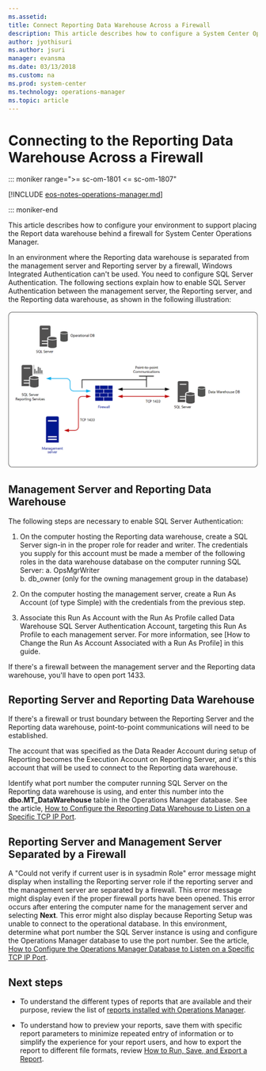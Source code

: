 ```yaml
---
ms.assetid:
title: Connect Reporting Data Warehouse Across a Firewall
description: This article describes how to configure a System Center Operations Manager Report server behind a firewall.
author: jyothisuri
ms.author: jsuri
manager: evansma
ms.date: 03/13/2018
ms.custom: na
ms.prod: system-center
ms.technology: operations-manager
ms.topic: article
---
```


# Connecting to the Reporting Data Warehouse Across a Firewall

::: moniker range=">= sc-om-1801 <= sc-om-1807"

[!INCLUDE [eos-notes-operations-manager.md](../includes/eos-notes-operations-manager.md)]

::: moniker-end

This article describes how to configure your environment to support placing the Report data warehouse behind a firewall for System Center Operations Manager.

In an environment where the Reporting data warehouse is separated from the management server and Reporting server by a firewall, Windows Integrated Authentication can't be used. You need to configure SQL Server Authentication. The following sections explain how to enable SQL Server Authentication between the management server, the Reporting server, and the Reporting data warehouse, as shown in the following illustration:<br><br> ![Illustration showing SQL Authentication.](media/deploy-connect-reportingdw-firewall/reportingdw-firewall-comms.png)

## Management Server and Reporting Data Warehouse

The following steps are necessary to enable SQL Server Authentication:

1. On the computer hosting the Reporting data warehouse, create a SQL Server sign-in in the proper role for reader and writer. The credentials you supply for this account must be made a member of the following roles in the data warehouse database on the computer running SQL Server:
   a. OpsMgrWriter  
   b. db_owner (only for the owning management group in the database)  

2. On the computer hosting the management server, create a Run As Account (of type Simple) with the credentials from the previous step.  
3. Associate this Run As Account with the Run As Profile called Data Warehouse SQL Server Authentication Account, targeting this Run As Profile to each management server. For more information, see [How to Change the Run As Account Associated with a Run As Profile] in this guide.

If there's a firewall between the management server and the Reporting data warehouse, you'll have to open port 1433.

## Reporting Server and Reporting Data Warehouse

If there's a firewall or trust boundary between the Reporting Server and the Reporting data warehouse, point-to-point communications will need to be established.  

The account that was specified as the Data Reader Account during setup of Reporting becomes the Execution Account on Reporting Server, and it's this account that will be used to connect to the Reporting data warehouse.

Identify what port number the computer running SQL Server on the Reporting data warehouse is using, and enter this number into the **dbo.MT_DataWarehouse** table in the Operations Manager database. See the article, [How to Configure the Reporting Data Warehouse to Listen on a Specific TCP IP Port](manage-sqlserver-communication.md#how-to-configure-settings-for-the-data-warehouse-database).

## Reporting Server and Management Server Separated by a Firewall

A "Could not verify if current user is in sysadmin Role" error message might display when installing the Reporting server role if the reporting server and the management server are separated by a firewall. This error message might display even if the proper firewall ports have been opened. This error occurs after entering the computer name for the management server and selecting **Next**. This error might also display because Reporting Setup was unable to connect to the operational database. In this environment, determine what port number the SQL Server instance is using and configure the Operations Manager database to use the port number. See the article, [How to Configure the Operations Manager Database to Listen on a Specific TCP IP Port](manage-sqlserver-communication.md#how-to-configure-settings-for-the-operational-database).

## Next steps

* To understand the different types of reports that are available and their purpose, review the list of [reports installed with Operations Manager](manage-reports-installed-during-setup.md).

* To understand how to preview your reports, save them with specific report parameters to minimize repeated entry of information or to simplify the experience for your report users, and how to export the report to different file formats, review [How to Run, Save, and Export a Report](manage-reports-run-save-export.md).
